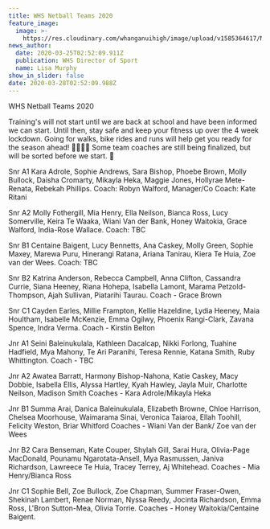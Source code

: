 ```yaml
---
title: WHS Netball Teams 2020
feature_image:
  image: >-
    https://res.cloudinary.com/whanganuihigh/image/upload/v1585364617/News/netball_image.jpg
news_author:
  date: 2020-03-25T02:52:09.911Z
  publication: WHS Director of Sport
  name: Lisa Murphy
show_in_slider: false
date: 2020-03-28T02:52:09.988Z
---
```

WHS Netball Teams 2020

Training's will not start until we are back at school and have been informed we can start. Until then, stay safe and keep your fitness up over the 4 week lockdown.
Going for walks, bike rides and runs will help get you ready for the season ahead! 💚💛🏐🏐
Some team coaches are still being finalized, but will be sorted before we start. 🙂

Snr A1
Kara Adrole, Sophie Andrews, Sara Bishop, Phoebe Brown, Molly Bullock, Daisha Cromarty, Mikayla Heka, Maggie Jones, Hollyrae Mete-Renata, Rebekah Phillips.
Coach: Robyn Walford, Manager/Co Coach: Kate Ritani

Snr A2
Molly Fothergill, Mia Henry, Ella Neilson, Bianca Ross, Lucy Somerville, Keira Te Waaka, Wiani Van der Bank, Honey Waitokia, Grace Walford, India-Rose Wallace.
Coach: TBC

Snr B1
Centaine Baigent, Lucy Bennetts, Ana Caskey, Molly Green, Sophie Maxey, Marewa Puru, Hinerangi Ratana, Ariana Tanirau, Kiera Te Huia, Zoe van der Wees.
Coach: TBC

Snr B2
Katrina Anderson, Rebecca Campbell, Anna Clifton, Cassandra Currie, Siana Heeney, Riana Hohepa, Isabella Lamont, Marama Petzold-Thompson, Ajah Sullivan, Piatarihi Taurau.
Coach - Grace Brown

Snr C1
Cayden Earles, Millie Frampton, Kellie Hazeldine, Lydia Heeney, Maia Houltham, Isabelle McKenzie, Emma Ogilwy, Phoenix Rangi-Clark, Zavana Spence, Indra Verma.
Coach - Kirstin Belton

Jnr A1
Seini Baleinukulala, Kathleen Dacalcap, Nikki Forlong, Tuahine Hadfield, Mya Mahony, Te Ari Paranihi, Teresa Rennie, Katana Smith, Ruby Whittington.
Coach - TBC

Jnr A2
Awatea Barratt, Harmony Bishop-Nahona, Katie Caskey, Macy Dobbie, Isabella Ellis, Alyssa Hartley, Kyah Hawley, Jayla Muir, Charlotte Neilson, Madison Smith
Coaches - Kara Adrole/Mikayla Heka

Jnr B1
Summa Arai, Danica Baleinukulala, Elizabeth Browne, Chloe Harrison, Chelsea Moorhouse, Waimarama Sinai, Veronica Taiaroa, Ellah Toohill, Felicity Weston, Briar Whitford
Coaches - Wiani Van der Bank/ Zoe van der Wees

Jnr B2
Cara Benseman, Kate Couper, Shylah Gill, Sarai Hura, Olivia-Page MacDonald, Pounamu Ngarotata-Ansell, Mya Rasmussen, Janiva Richardson, Lawreece Te Huia, Tracey Terrey, Aj Whitehead.
Coaches - Mia Henry/Bianca Ross

Jnr C1
Sophie Bell, Zoe Bullock, Zoe Chapman, Summer Fraser-Owen, Shekinah Lambert, Renae Norman, Nyssa Reedy, Jocinta Richardson, Emma Ross, L'Bron Sutton-Mea, Olivia Torrie.
Coaches - Honey Waitokia/Centaine Baigent.